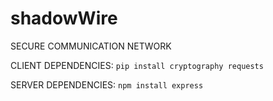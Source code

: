 # shadowWire
SECURE COMMUNICATION NETWORK

CLIENT DEPENDENCIES:
``pip install cryptography requests``

SERVER DEPENDENCIES:
``npm install express``
